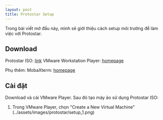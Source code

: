 ```yaml
---
layout: post
title: Protostar Setup
---
```


Trong bài viết mở đầu này, mình sẽ giới thiệu cách setup môi trường để làm việc với Protostar.

## Download

Protostar ISO: [link](https://github.com/ExploitEducation/Protostar/releases/download/v2.0.0/exploit-exercises-protostar-2.iso)
VMware Workstation Player: [homepage](https://customerconnect.vmware.com/en/downloads/info/slug/desktop_end_user_computing/vmware_workstation_player/17_0)

Phụ thêm:
MobaXterm: [homepage](https://mobaxterm.mobatek.net/download-home-edition.html)

## Cài đặt

Download và cài VMware Player. Sau đó tạo máy ảo sử dụng Protostar ISO:
1. Trong VMware Player, chọn "Create a New Virtual Machine"
(../assets/images/protostar/setup_1.png)
